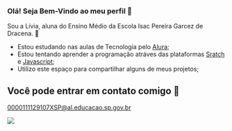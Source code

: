 ### Olá! Seja Bem-Vindo ao meu perfil 👋
Sou a Lívia, aluna do Ensino Médio da Escola Isac Pereira Garcez de Dracena. 🤎

- Estou estudando nas aulas de Tecnologia pelo [Alura](https://www.alura.com.br);
- Estou tentando aprender a programação atráves das plataformas [Sratch](https://scratch.mit.edu/) e [Javascript](https://editor.p5js.org/);
- Utilizo este espaço para compartilhar alguns de meus projetos;

## Você pode entrar em contato comigo 📧

0000111129107XSP@al.educacao.sp.gov.br

![](https://media.tenor.com/vxNsbGD0bL0AAAAM/saturday-good.gif)

